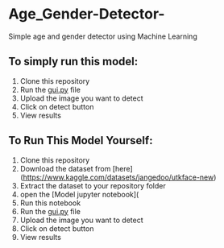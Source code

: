 # Age_Gender-Detector-
Simple age and gender detector using Machine Learning
## To simply run this model:
1. Clone this repository
2. Run the [gui.py](https://github.com/abimurugan3798/Age_Gender-Detector-/blob/main/gui.py) file
3. Upload the image you want to detect
4. Click on detect button
5. View results

## To Run This Model Yourself:
1. Clone this repository
2. Download the dataset from [here] (https://www.kaggle.com/datasets/jangedoo/utkface-new)
3. Extract the dataset to your repository folder
4. open the [Model jupyter notebook](
5. Run this notebook
6. Run the [gui.py](https://github.com/abimurugan3798/Age_Gender-Detector-/blob/main/gui.py) file
7. Upload the image you want to detect
8. Click on detect button
9. View results
